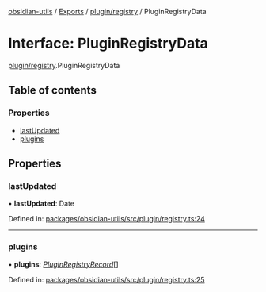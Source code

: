 [obsidian-utils](../README.md) / [Exports](../modules.md) / [plugin/registry](../modules/plugin_registry.md) / PluginRegistryData

# Interface: PluginRegistryData

[plugin/registry](../modules/plugin_registry.md).PluginRegistryData

## Table of contents

### Properties

- [lastUpdated](plugin_registry.pluginregistrydata.md#lastupdated)
- [plugins](plugin_registry.pluginregistrydata.md#plugins)

## Properties

### lastUpdated

• **lastUpdated**: Date

Defined in: [packages/obsidian-utils/src/plugin/registry.ts:24](https://github.com/zephraph/obsidian-tools/blob/a9d0109/packages/obsidian-utils/src/plugin/registry.ts#L24)

___

### plugins

• **plugins**: [*PluginRegistryRecord*](plugin_registry.pluginregistryrecord.md)[]

Defined in: [packages/obsidian-utils/src/plugin/registry.ts:25](https://github.com/zephraph/obsidian-tools/blob/a9d0109/packages/obsidian-utils/src/plugin/registry.ts#L25)
